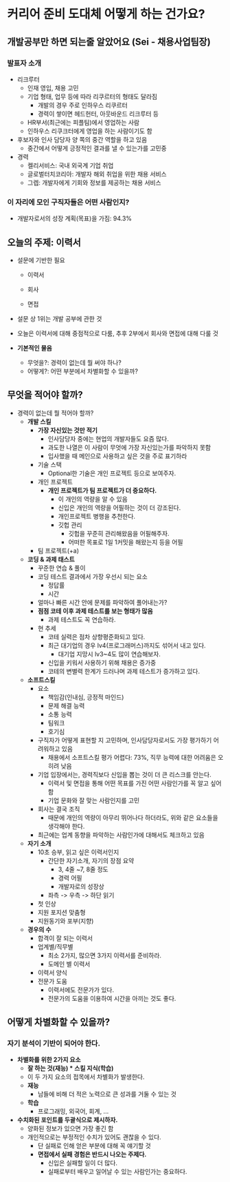 # 커리어 준비 도대체 어떻게 하는 건가요?

## 개발공부만 하면 되는줄 알았어요 (Sei - 채용사업팀장)

### 발표자 소개

- 리크루터
  - 인재 영입, 채용 고민
  - 기업 형태, 업무 등에 따라 리쿠르터의 형태도 달라짐
    - 개발의 경우 주로 인하우스 리쿠르터
    - 경력이 쌓이면 헤드헌터, 아웃바운드 리크루터 등
  - HR부서(최근에는 피플팀)에서 영업하는 사람
  - 인하우스 리쿠크터에게 영업을 하는 사람이기도 함
- 후보자와 인사 담당자 양 쪽의 중간 역할을 하고 있음
  - 중간에서 어떻게 긍정적인 결과를 낼 수 있는가를 고민중
- 경력
  - 켈리서비스: 국내 외국계 기업 취업
  - 글로벌터치코리아: 개발자 해외 취업을 위한 채용 서비스
  - 그렙: 개발자에게 기회와 정보를 제공하는 채용 서비스



### 이 자리에 모인 구직자들은 어떤 사람인지?

- 개발자로서의 성장 계획(목표)을 가짐: 94.3%



## 오늘의 주제: 이력서

- 설문에 기반한 필요

  - 이력서

  - 회사

  - 면접

- 설문 상 1위는 개발 공부에 관한 것

- 오늘은 이력서에 대해 중점적으로 다룸, 추후 2부에서 회사와 면접에 대해 다룰 것

- **기본적인 물음**
  - 무엇을?: 경력이 없는데 뭘 써야 하나?
  - 어떻게?: 어떤 부분에서 차별화할 수 있을까?



## 무엇을 적어야 할까?

- 경력이 없는데 뭘 적어야 할까?
  - **개발 스킬**
    - **가장 자신있는 것만 적기**
      - 인사담당자 중에는 현업의 개발자들도 요즘 많다.
      - 과도한 나열은 이 사람이 무엇에 가장 자신있는가를 파악하지 못함
      - 입사했을 때 메인으로 사용하고 싶은 것을 주로 표기하라
    - 기술 스택
      - Optional한 기술은 개인 프로젝트 등으로 보여주자.
    - 개인 프로젝트
      - **개인 프로젝트가 팀 프로젝트가 더 중요하다.**
        - 이 개인의 역량을 알 수 있음
        - 신입은 개인의 역량을 어필하는 것이 더 강조된다.
        - 개인프로젝트 병행을 추천한다.
        - 깃헙 관리
          - 깃헙을 꾸준히 관리해왔음을 어필해주자.
          - 어떠한 목표로 1일 1커밋을 해왔는지 등을 어필
    - 팀 프로젝트(+a)
  - **코딩 & 과제 태스트**
    - 꾸준한 연습 & 풀이
    - 코딩 테스트 결과에서 가장 우선시 되는 요소
      - 정답률
      - 시간
    - 얼마나 빠른 시간 안에 문제를 파악하여 풀어내는가?
    - **점점 코테 이후 과제 테스트를 보는 형태가 많음**
      - 과제 테스트도 꼭 연습하라.
    - 현 추세
      - 코테 실력은 점차 상향평준화되고 있다.
      - 최근 대기업의 경우 lv4(프로그래머스)까지도 섞어서 내고 있다.
        - 대기업 지망시 lv3~4도 많이 연습해보자.
      - 신입을 키워서 사용하기 위해 채용은 증가중
      - 코테의 변별력 한계가 드러나며 과제 테스트가 증가하고 있다.
  - **소프트스킬**
    - 요소
      - 책임감(인내심, 긍정적 마인드)
      - 문제 해결 능력
      - 소통 능력
      - 팀워크
      - 호기심
    - 구직자가 어떻게 표현할 지 고민하며, 인사담당자로서도 가장 평가하기 어려워하고 있음
      - 채용에서 소프트스킬 평가 어렵다: 73%, 직무 능력에 대한 어려움은 오히려 낮음
    - 기업 입장에서는, 경력직보다 신입을 뽑는 것이 더 큰 리스크를 안는다.
      - 이력서 및 면접을 통해 어떤 목표를 가진 어떤 사람인가를 꼭 알고 싶어함
      - 기업 문화와 잘 맞는 사람인지를 고민
    - 회사는 결국 조직
      - 때문에 개인의 역량이 아무리 뛰어나다 하더라도, 위와 같은 요소들을 생각해야 한다.
    - 최근에는 업계 동향을 파악하는 사람인가에 대해서도 체크하고 있음
  - **자기 소개**
    - 10초 승부, 읽고 싶은 이력서인지
      - 간단한 자기소개, 자기의 장점 요약
        - 3, 4줄 ~7, 8줄 정도
        - 경력 어필
        - 개발자로의 성장상
      - 좌측 -> 우측 -> 하단 읽기
    - 첫 인상
    - 지원 포지션 맞춤형
    - 지원동기와 포부(지향)
  - **경우의 수**
    - 합격이 잘 되는 이력서
    - 업계별/직무별
      - 최소 2가지, 많으면 3가지 이력서를 준비하라.
      - 도메인 별 이력서
    - 이력서 양식
    - 전문가 도움
      - 이력서에도 전문가가 있다.
      - 전문가의 도움을 이용하여 시간을 아끼는 것도 좋다.



## 어떻게 차별화할 수 있을까?

### 자기 분석이 기반이 되어야 한다.

- **차별화를 위한 2가지 요소**
  - **잘 하는 것(재능) * 스킬 지식(학습)**
  - 이 두 가지 요소의 접목에서 차별화가 발생한다.
  - **재능**
    - 남들에 비해 더 적은 노력으로 큰 성과를 거둘 수 있는 것
  - **학습**
    - 프로그래밍, 외국어, 회계, ...
- **수치화된 포인트를 두괄식으로 제시하자.**
  - 양화된 정보가 있으면 가장 좋긴 함
  - 개인적으로는 부정적인 수치가 있어도 괜찮을 수 있다.
    - 단 실패로 인해 얻은 부분에 대해 꼭 얘기할 것
    - **면접에서 실패 경험은 반드시 나오는 주제다.**
      - 신입은 실패할 일이 더 많다.
      - 실패로부터 배우고 일어날 수 있는 사람인가는 중요하다.